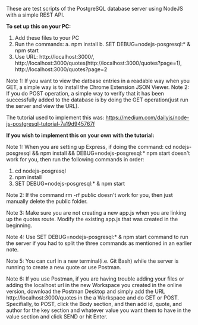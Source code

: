 These are test scripts of the PostgreSQL database server using NodeJS with a simple REST API.

**To set up this on your PC:**
1. Add these files to your PC
2. Run the commands:
  a. npm install
  b. SET DEBUG=nodejs-posgresql:* & npm start
 3. Use URL: http://localhost:3000/, http://localhost:3000/quotes(http://localhost:3000/quotes?page=1), http://localhost:3000/quotes?page=2

Note 1: If you want to view the datbase entries in a readable way when you GET, a simple way is to install the Chrome Extension JSON Viewer.
Note 2: If you do POST operation, a simple way to verify that it has been successfully added to the database is by doing the GET operation(just run the server and view the URL).

The tutorial used to implement this was: https://medium.com/dailyjs/node-js-postgresql-tutorial-7a19d945767f

**If you wish to implement this on your own with the tutorial:**

Note 1: When you are setting up Express, if doing the command: cd nodejs-posgresql && npm install && DEBUG=nodejs-posgresql:* npm start doesn't work for you, then run the following commands in order:
1. cd nodejs-posgresql
2. npm install
3. SET DEBUG=nodejs-posgresql:* & npm start

Note 2: If the command rm -rf public doesn't work for you, then just manually delete the public folder.

Note 3: Make sure you are not creating a new app.js when you are linking up the quotes route. Modify the existing app.js that was created in the beginning.

Note 4: Use SET DEBUG=nodejs-posgresql:* & npm start command to run the server if you had to split the three commands as mentioned in an earlier note.

Note 5: You can curl in a new terminal(i.e. Git Bash) while the server is running to create a new quote or use Postman.

Note 6: If you use Postman, if you are having trouble adding your files or adding the localhost url in the new Workspace you created in the online version, download the Postman Desktop and simply add the URL http://localhost:3000/quotes in the a Workspace and do GET or POST. Specifially, to POST, click the Body section, and then add id, quote, and author for the key section and whatever value you want them to have in the value section and click SEND or hit Enter.
